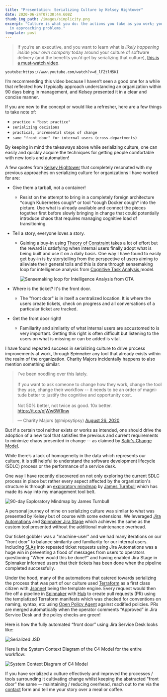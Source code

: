 ```yaml
---
title: "Presentation: Serializing Culture by Kelsey Hightower"
date: 2020-06-24T07:30:44.608Z
thumb_img_path: /images/simplicity.png
excerpt: "Culture is what you do: the actions you take as you work; your steps
  in approaching problems."
template: post
---
```

> If you’re an executive, and you want to learn what is *likely happening inside your own company* today around your culture of software delivery (and the benefits you’d get by serializing that culture), [this is a must-watch video](https://www.youtube.com/watch?v=d_lFZtlM5KI).

`youtube:https://www.youtube.com/watch?v=d_lFZtlM5KI`

I’m recommending this video because I haven’t seen a good one for a while that reflected how I typically approach understanding an organization within 90 days being in management, and Kelsey presented it in a clear and concise manner.

If you are new to the concept or would like a refresher, here are a few things to take note of:

* `practice > "best practice"`
* `serializing decisions`
* `practical, incremental steps of change`
* `same "front door" for internal users (cross-departments)`

By keeping in mind the takeaways above while serializing culture, one can easily and quickly acquire the techniques for getting people comfortable with new tools and automation!

A few quotes from [Kelsey Hightower](https://twitter.com/kelseyhightower) that completely resonated with my previous approaches on serializing culture for organizations I have worked for are:

* Give them a tarball, not a container!

  * Resist on the attempt to bring in a completely foreign architecture \*cough Kubernetes cough\* or tool \*cough Docker cough\* into the picture. Use what is already available and connect the pieces together first before slowly bringing in change that could potentially introduce chaos that requires managing cognitive load of transitioning.
* Tell a story, everyone loves a story.

  * Gaining a buy-in using [Theory of Constraint](https://www.leanproduction.com/theory-of-constraints.html) takes a lot of effort but the reward is satisfying when internal users finally adopt what is being built and use it on a daily basis. One way I have found to easily get buy-in is by storytelling from the perspective of users aiming to alleviate their general toils and this is done through sensemaking loop for intelligence analysis from [Cognitive Task Analysis ](http://www.nwlink.com/~donclark/hrd/isd/cognitive-task-analysis.html)model.

    ![](/images/img_4321.jpg "Sensemaking loop for Intelligence Analysis from CTA")
* Where is the ticket? It's the front door.

  * The "front door" is in itself a centralized location. It is where the users create tickets, check on progress and all conversations of a particular ticket are tracked. 
* Get the front door right!

  * Familiarity and similarity of what internal users are accustomed to is very important. Getting this right is often difficult but listening to the users on what is missing or can be added is vital.

I have found repeated success in serializing culture to drive process improvements at work, [](https://support.atlassian.com/jira-software-cloud/docs/view-and-understand-the-control-chart/)through <strike>Spinnaker</strike> any tool that already exists within the realm of the organization. Charity Majors incidentally happens to also mention something similar:

<blockquote class="twitter-tweet tw-align-center"><p lang="en" dir="ltr">I&#39;ve been noodling over this lately.<br><br>If you want to ask someone to change how they work, change the tool they use, change their workflow -- it needs to be an order of magnitude better to justify the cognitive and opportunity cost.<br><br>Not 50% better, not twice as good. 10x better. <a href="https://t.co/pjWw6W1lnw">https://t.co/pjWw6W1lnw</a></p>&mdash; Charity Majors (@mipsytipsy) <a href="https://twitter.com/mipsytipsy/status/1298518420472737792?ref_src=twsrc%5Etfw">August 26, 2020</a></blockquote>

But if a certain tool neither exists or works as intended, one should drive the adoption of a new tool that satisfies the previous and current requirements to minimize chaos presented in change -- as claimed by [Satir's Change Model](http://dhemery.com/articles/managing_yourself_through_change/).

While there’s a lack of homogeneity in the data which represents our culture, it is still helpful to understand the software development lifecycle (SDLC) process or the performance of a service desk. 

One way I have recently discovered on not only exploring the current SDLC process in place but rather every aspect affected by the organization's structure is through an [exploratory mindmap](https://www.kartar.net/2020/07/vpe-and-cto-the-first-90-days/) by [James Turnbull](https://twitter.com/kartar) which has made its way into my management tool belt.

![](/images/exploring-roadmap.svg "90-day Exploratory Mindmap by James Turnbull")

A personal journey of mine on serializing culture was similar to what was presented by Kelsey but of course with some extensions. We leveraged [Jira Automations](https://www.atlassian.com/software/jira/features/automation) and [Spinnaker Jira Stage](https://www.armory.io/blog/new-spinnaker-jira-stage/) which achieves the same as the custom tool presented without the additional maintenance overhead. 

Our ticket gobbler was a "machine-user" and we had many iterations on our "front door" to balance similarity and familiarity for our internal users. Including [SLAs](https://en.wikipedia.org/wiki/Service-level_agreement) into repeated ticket requests using Jira Automations was a huge win in preventing a flood of messages from users to operators questioning "When would this be done?" and having enabled Jira Stage in Spinnaker informed users that their tickets has been done when the pipeline completed successfully.

Under the hood, many of the automations that catered towards serializing the process that was part of our culture used [Terraform](https://www.terraform.io/) as a first class citizen with [Jsonnet](https://jsonnet.org/) being the template engine. Every request would then fire off a pipeline in [Spinnaker](https://spinnaker.io/) with [Hub](https://hub.github.com/) to create pull requests (PR) using the templatized Terraform manifests which was checked for conventions on naming, syntax, etc using [Open Policy Agent](https://www.openpolicyagent.org/) against codified policies. PRs are merged automatically when the operator comments “Approved” in Jira Service Desk and the policy checks are green!

Here is how the fully automated “front door” using Jira Service Desk looks like:

![](/images/screenshot-2020-08-19-at-2.00.10-pm.png "Serialized JSD")

Here is the System Context Diagram of the C4 Model for the entire workflow:

![](/images/screenshot-2020-08-20-at-2.36.20-am.png "System Context Diagram of C4 Model")

If you have serialized a culture effectively and improved the processes / tools surrounding it cultivating change whilst keeping the abstracted "front door" the same -- maintaining / reducing overhead, reach out to me via the [contact](https://thebility.engineer/contact/) form and tell me your story over a meal or coffee.